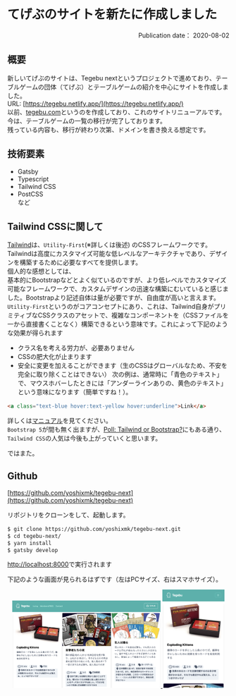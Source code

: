 # てげぶのサイトを新たに作成しました

<div style="text-align: right;">
Publication date： 2020-08-02
</div>

## 概要
新しいてげぶのサイトは、Tegebu nextというプロジェクトで進めており、テーブルゲームの団体（てげぶ）とテーブルゲームの紹介を中心にサイトを作成しました。  
URL: [https://tegebu.netlify.app/](https://tegebu.netlify.app/)  
以前、[tegebu.com](https://www.tegebu.com/tabletop-games/)というのを作成しており、これのサイトリニューアルです。  
今は、テーブルゲームの一覧の移行が完了しております。  
残っている内容も、移行が終わり次第、ドメインを書き換える想定です。

## 技術要素
- Gatsby
- Typescript
- Tailwind CSS
- PostCSS  
など

## Tailwind CSSに関して
[Tailwind](https://tailwindcss.com/)は、`Utility-First`(※詳しくは後述) のCSSフレームワークです。  
Tailwindは高度にカスタマイズ可能な低レベルなアーキテクチャであり、デザインを構築するために必要なすべてを提供します。  
個人的な感想としては、  
基本的にBootstrapなどとよく似ているのですが、より低レベルでカスタマイズ可能なフレームワークで、カスタムデザインの迅速な構築にむいていると感じました。Bootstrapより記述自体は量が必要ですが、自由度が高いと言えます。  
`Utility-First`というのがコアコンセプトにあり、これは、Tailwind自身がプリミティブなCSSクラスのアセットで、複雑なコンポーネントを（CSSファイルを一から直接書くことなく）構築できるという意味です。これによって下記のような効果が得られます
- クラス名を考える労力が、必要ありません
- CSSの肥大化が止まります
- 安全に変更を加えることができます（生のCSSはグローバルなため、不安を完全に取り除くことはできない）
次の例は、通常時に「青色のテキスト」で、マウスホバーしたときには「アンダーラインありの、黄色のテキスト」という意味になります（簡単ですね！）。
```html
<a class="text-blue hover:text-yellow hover:underline">Link</a>
```
詳しくは[マニュアル](https://tailwindcss.com/docs/utility-first)を見てください。  
`Bootstrap 5`が間も無く出ますが、[Poll: Tailwind or Bootstrap?](https://dev.to/zolidev/poll-tailwind-or-bootstrap-1153)にもある通り、`Tailwind CSS`の人気は今後も上がっていくと思います。  

ではまた。

## Github
[https://github.com/yoshixmk/tegebu-next](https://github.com/yoshixmk/tegebu-next)  

リポジトリをクローンをして、起動します。  
```Shell
$ git clone https://github.com/yoshixmk/tegebu-next.git
$ cd tegebu-next/
$ yarn install
$ gatsby develop
```
[http://localhost:8000](http://localhost:8000)で実行されます

下記のような画面が見られるはずです（左はPCサイズ、右はスマホサイズ）。
<div style="flex">
  <p align="center">
    <a href="https://tegebu.netlify.app/" >
      <img alt="Tegebuプレビュー画像1" src="../static/images/preview.png" width="67%"/>
    </a>
    <a href="https://tegebu.netlify.app/" >
      <img alt="Tegebuプレビュー画像2" src="../static/images//preview2.png" width="28%"/>
    </a>
  </p>
</div>
